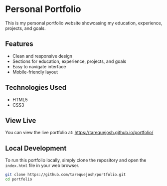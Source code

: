 # Personal Portfolio

This is my personal portfolio website showcasing my education, experience, projects, and goals.

## Features
- Clean and responsive design
- Sections for education, experience, projects, and goals
- Easy to navigate interface
- Mobile-friendly layout

## Technologies Used
- HTML5
- CSS3

## View Live
You can view the live portfolio at: https://tarequejosh.github.io/portfolio/

## Local Development
To run this portfolio locally, simply clone the repository and open the `index.html` file in your web browser.

```bash
git clone https://github.com/tarequejosh/portfolio.git
cd portfolio
``` 
